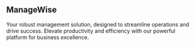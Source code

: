 ## ManageWise
Your robust management solution, designed to streamline operations and drive success. Elevate productivity and efficiency with our powerful platform for business excellence.
